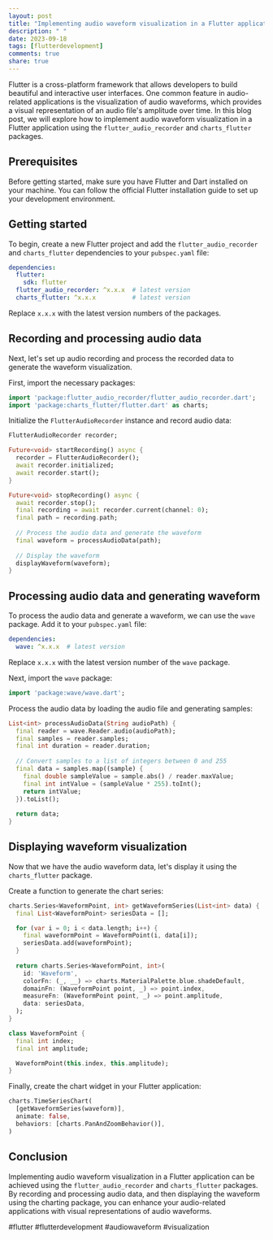 ```yaml
---
layout: post
title: "Implementing audio waveform visualization in a Flutter application"
description: " "
date: 2023-09-18
tags: [flutterdevelopment]
comments: true
share: true
---
```


Flutter is a cross-platform framework that allows developers to build beautiful and interactive user interfaces. One common feature in audio-related applications is the visualization of audio waveforms, which provides a visual representation of an audio file's amplitude over time. In this blog post, we will explore how to implement audio waveform visualization in a Flutter application using the `flutter_audio_recorder` and `charts_flutter` packages.

## Prerequisites

Before getting started, make sure you have Flutter and Dart installed on your machine. You can follow the official Flutter installation guide to set up your development environment.

## Getting started

To begin, create a new Flutter project and add the `flutter_audio_recorder` and `charts_flutter` dependencies to your `pubspec.yaml` file:

```yaml
dependencies:
  flutter:
    sdk: flutter
  flutter_audio_recorder: ^x.x.x  # latest version
  charts_flutter: ^x.x.x          # latest version
```

Replace `x.x.x` with the latest version numbers of the packages.

## Recording and processing audio data

Next, let's set up audio recording and process the recorded data to generate the waveform visualization.

First, import the necessary packages:

```dart
import 'package:flutter_audio_recorder/flutter_audio_recorder.dart';
import 'package:charts_flutter/flutter.dart' as charts;
```

Initialize the `FlutterAudioRecorder` instance and record audio data:

```dart
FlutterAudioRecorder recorder;

Future<void> startRecording() async {
  recorder = FlutterAudioRecorder();
  await recorder.initialized;
  await recorder.start();
}

Future<void> stopRecording() async {
  await recorder.stop();
  final recording = await recorder.current(channel: 0);
  final path = recording.path;
  
  // Process the audio data and generate the waveform
  final waveform = processAudioData(path);
  
  // Display the waveform
  displayWaveform(waveform);
}
```

## Processing audio data and generating waveform

To process the audio data and generate a waveform, we can use the `wave` package. Add it to your `pubspec.yaml` file:

```yaml
dependencies:
  wave: ^x.x.x  # latest version
```

Replace `x.x.x` with the latest version number of the `wave` package.

Next, import the `wave` package:

```dart
import 'package:wave/wave.dart';
```

Process the audio data by loading the audio file and generating samples:

```dart
List<int> processAudioData(String audioPath) {
  final reader = wave.Reader.audio(audioPath);
  final samples = reader.samples;
  final int duration = reader.duration;
  
  // Convert samples to a list of integers between 0 and 255
  final data = samples.map((sample) {
    final double sampleValue = sample.abs() / reader.maxValue;
    final int intValue = (sampleValue * 255).toInt();
    return intValue;
  }).toList();
  
  return data;
}
```

## Displaying waveform visualization

Now that we have the audio waveform data, let's display it using the `charts_flutter` package.

Create a function to generate the chart series:

```dart
charts.Series<WaveformPoint, int> getWaveformSeries(List<int> data) {
  final List<WaveformPoint> seriesData = [];

  for (var i = 0; i < data.length; i++) {
    final waveformPoint = WaveformPoint(i, data[i]);
    seriesData.add(waveformPoint);
  }
  
  return charts.Series<WaveformPoint, int>(
    id: 'Waveform',
    colorFn: (_, __) => charts.MaterialPalette.blue.shadeDefault,
    domainFn: (WaveformPoint point, _) => point.index,
    measureFn: (WaveformPoint point, _) => point.amplitude,
    data: seriesData,
  );
}

class WaveformPoint {
  final int index;
  final int amplitude;

  WaveformPoint(this.index, this.amplitude);
}
```

Finally, create the chart widget in your Flutter application:

```dart
charts.TimeSeriesChart(
  [getWaveformSeries(waveform)],
  animate: false,
  behaviors: [charts.PanAndZoomBehavior()],
)
```

## Conclusion

Implementing audio waveform visualization in a Flutter application can be achieved using the `flutter_audio_recorder` and `charts_flutter` packages. By recording and processing audio data, and then displaying the waveform using the charting package, you can enhance your audio-related applications with visual representations of audio waveforms.

#flutter #flutterdevelopment #audiowaveform #visualization